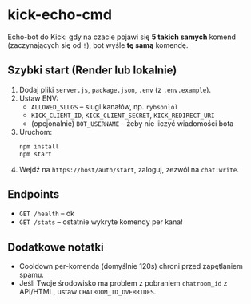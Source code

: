 # kick-echo-cmd

Echo-bot do Kick: gdy na czacie pojawi się **5 takich samych** komend (zaczynających się od `!`), bot wyśle **tę samą** komendę.

## Szybki start (Render lub lokalnie)
1. Dodaj pliki `server.js`, `package.json`, `.env` (z `.env.example`).
2. Ustaw ENV:
   - `ALLOWED_SLUGS` – slugi kanałów, np. `rybsonlol`
   - `KICK_CLIENT_ID`, `KICK_CLIENT_SECRET`, `KICK_REDIRECT_URI`
   - (opcjonalnie) `BOT_USERNAME` – żeby nie liczyć wiadomości bota
3. Uruchom:
   ```bash
   npm install
   npm start
   ```
4. Wejdź na `https://host/auth/start`, zaloguj, zezwól na `chat:write`.

## Endpoints
- `GET /health` – ok
- `GET /stats` – ostatnie wykryte komendy per kanał

## Dodatkowe notatki
- Cooldown per-komenda (domyślnie 120s) chroni przed zapętlaniem spamu.
- Jeśli Twoje środowisko ma problem z pobraniem `chatroom_id` z API/HTML, ustaw `CHATROOM_ID_OVERRIDES`.
